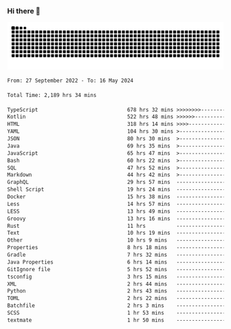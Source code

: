 ### Hi there 👋

<picture>
  <source media="(prefers-color-scheme: dark)" srcset="https://raw.githubusercontent.com/heyline/heyline/output/github-contribution-grid-snake-dark.svg">
  <source media="(prefers-color-scheme: light)" srcset="https://raw.githubusercontent.com/heyline/heyline/output/github-contribution-grid-snake.svg">
  <img alt="github contribution grid snake animation" src="https://raw.githubusercontent.com/heyline/heyline/output/github-contribution-grid-snake.svg">
</picture>

<!--START_SECTION:waka-->

```txt
From: 27 September 2022 - To: 16 May 2024

Total Time: 2,189 hrs 34 mins

TypeScript                             678 hrs 32 mins >>>>>>>>-----------------   30.99 %
Kotlin                                 522 hrs 48 mins >>>>>>-------------------   23.88 %
HTML                                   318 hrs 14 mins >>>>---------------------   14.53 %
YAML                                   104 hrs 30 mins >------------------------   04.77 %
JSON                                   80 hrs 30 mins  >------------------------   03.68 %
Java                                   69 hrs 35 mins  >------------------------   03.18 %
JavaScript                             65 hrs 47 mins  >------------------------   03.00 %
Bash                                   60 hrs 22 mins  >------------------------   02.76 %
SQL                                    47 hrs 52 mins  >------------------------   02.19 %
Markdown                               44 hrs 42 mins  >------------------------   02.04 %
GraphQL                                29 hrs 57 mins  -------------------------   01.37 %
Shell Script                           19 hrs 24 mins  -------------------------   00.89 %
Docker                                 15 hrs 38 mins  -------------------------   00.71 %
Less                                   14 hrs 57 mins  -------------------------   00.68 %
LESS                                   13 hrs 49 mins  -------------------------   00.63 %
Groovy                                 13 hrs 16 mins  -------------------------   00.61 %
Rust                                   11 hrs          -------------------------   00.50 %
Text                                   10 hrs 19 mins  -------------------------   00.47 %
Other                                  10 hrs 9 mins   -------------------------   00.46 %
Properties                             8 hrs 18 mins   -------------------------   00.38 %
Gradle                                 7 hrs 32 mins   -------------------------   00.34 %
Java Properties                        6 hrs 14 mins   -------------------------   00.28 %
GitIgnore file                         5 hrs 52 mins   -------------------------   00.27 %
tsconfig                               3 hrs 15 mins   -------------------------   00.15 %
XML                                    2 hrs 44 mins   -------------------------   00.13 %
Python                                 2 hrs 43 mins   -------------------------   00.12 %
TOML                                   2 hrs 22 mins   -------------------------   00.11 %
Batchfile                              2 hrs 3 mins    -------------------------   00.09 %
SCSS                                   1 hr 53 mins    -------------------------   00.09 %
textmate                               1 hr 50 mins    -------------------------   00.08 %
```

<!--END_SECTION:waka-->

